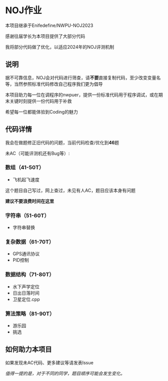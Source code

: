 # NOJ作业

本项目继承于Enifedefine/NWPU-NOJ2023

感谢往届学长为本项目提供了大部分代码

我将部分代码做了优化，以适应2024年的NOJ评测机制

## 说明
据不可靠信息，NOJ会对代码进行筛查，请**不要**直接复制代码，至少改变变量名等，当然参照标准代码修改自己程序我们更为倡导

本项目助力每一位在调程序的nwpuer，提供一份标准代码用于程序调试，或在期末关键时刻提供一份代码用于补救

希望每一位都能体验到Coding的魅力

## 代码详情

我会在做题修正旧代码的问题，当前代码检查/优化到**46**题

未AC（可能评测机还有Bug等）:

### 数组（41-50T）
- 飞机起飞速度

这个题目自己写过，网上查过，未见有人AC，题目应该本身有问题

**建议不要浪费时间在这里**
### 字符串（51-60T）
- 字符串替换
### 复杂数据（61-70T）
- GPS通讯协议
- PID控制
### 数据结构（71-80T）
- 水下声学定位
- 日出日落时间
- 卫星定位.cpp
### 算法策略（81-90T）
- 游乐园
- 挑选

## 如何助力本项目
如果发现未AC代码、更多建议等请发表Issue

*值得一提的是，对于不同的同学，题目顺序可能会发生变化。*
